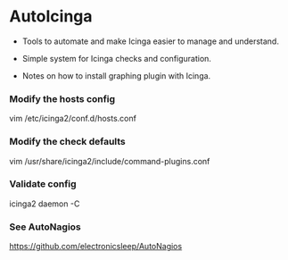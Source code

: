 # AutoIcinga

* Tools to automate and make Icinga easier to manage and understand.

* Simple system for Icinga checks and configuration.

* Notes on how to install graphing plugin with Icinga.

### Modify the hosts config
vim /etc/icinga2/conf.d/hosts.conf

### Modify the check defaults
vim /usr/share/icinga2/include/command-plugins.conf

### Validate config
icinga2 daemon -C

### See AutoNagios
https://github.com/electronicsleep/AutoNagios
